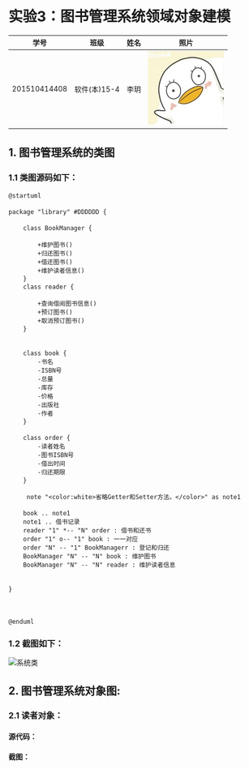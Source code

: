 # 实验3：图书管理系统领域对象建模
|学号|班级|姓名|照片|
|:-------:|:-------------: | :----------:|:---:|
|201510414408|软件(本)15-4|李玥|![flow1](../myself.jpg)|
## 1. 图书管理系统的类图

### 1.1 类图源码如下：
```
@startuml

package "library" #DDDDDD {

	class BookManager {

		+维护图书()
		+归还图书()
		+借还图书()
		+维护读者信息()
	}
	class reader {

		+查询借阅图书信息()
		+预订图书()
		+取消预订图书()
	}


	class book {
	 	-书名
	 	-ISBN号
	 	-总量
	 	-库存
	 	-价格
	 	-出版社
	 	-作者
	}

	class order {
	 	-读者姓名
	 	-图书ISBN号
	 	-借出时间
	 	-归还期限
	}

	 note "<color:white>省略Getter和Setter方法。</color>" as note1

	book .. note1
	note1 .. 借书记录
	reader "1" *-- "N" order : 借书和还书
	order "1" o-- "1" book : 一一对应
	order "N" -- "1" BookManagerr : 登记和归还
	BookManager "N" -- "N" book : 维护图书
	BookManager "N" -- "N" reader : 维护读者信息


}



@enduml
````
### 1.2 截图如下：
![系统类](https://github.com/liyue0408/is_analysis/blob/master/test3/%E7%B3%BB%E7%BB%9F%E7%B1%BB.png)

## 2. 图书管理系统对象图:
### 2.1 读者对象：
#### 源代码：

#### 截图：
